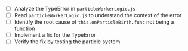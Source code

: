 - [ ] Analyze the TypeError in `particleWorkerLogic.js`
- [ ] Read `particleWorkerLogic.js` to understand the context of the error
- [ ] Identify the root cause of `this.onParticleBirth.func` not being a function
- [ ] Implement a fix for the TypeError
- [ ] Verify the fix by testing the particle system
